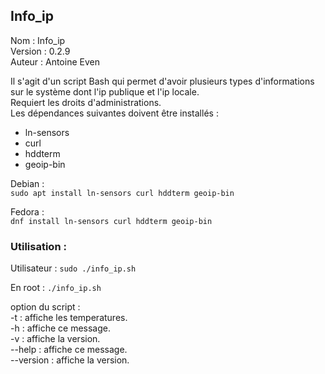 ## Info_ip
 
Nom : Info_ip  
Version : 0.2.9  
Auteur : Antoine Even 

Il s'agit d'un script Bash qui permet d'avoir plusieurs types d'informations sur le système
dont l'ip publique et l'ip locale.  
Requiert les droits d'administrations.  
Les dépendances suivantes doivent être installés :   
- ln-sensors
- curl
- hddterm
- geoip-bin  

Debian :  
`sudo apt install ln-sensors curl hddterm geoip-bin`

Fedora :  
`dnf install ln-sensors curl hddterm geoip-bin`

### Utilisation :
Utilisateur :
`sudo ./info_ip.sh`  

En root : 
`./info_ip.sh`

option du script :  
-t		: affiche les temperatures.  
-h		: affiche ce message.  
-v		: affiche la version.  
--help		: affiche ce message.  
--version	: affiche la version.  
